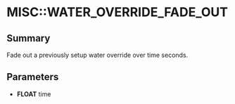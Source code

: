 # MISC::WATER_OVERRIDE_FADE_OUT

## Summary
Fade out a previously setup water override over time seconds.

## Parameters
* **FLOAT** time